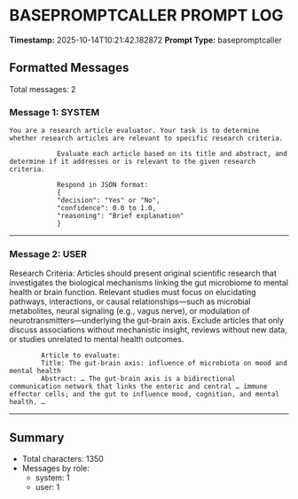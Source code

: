 # BASEPROMPTCALLER PROMPT LOG
**Timestamp:** 2025-10-14T10:21:42.182872
**Prompt Type:** basepromptcaller

## Formatted Messages
Total messages: 2

### Message 1: SYSTEM

```
You are a research article evaluator. Your task is to determine whether research articles are relevant to specific research criteria.

            Evaluate each article based on its title and abstract, and determine if it addresses or is relevant to the given research criteria.

            Respond in JSON format:
            {
            "decision": "Yes" or "No",
            "confidence": 0.0 to 1.0,
            "reasoning": "Brief explanation"
            }
```

---

### Message 2: USER

Research Criteria: Articles should present original scientific research that investigates the biological mechanisms linking the gut microbiome to mental health or brain function. Relevant studies must focus on elucidating pathways, interactions, or causal relationships—such as microbial metabolites, neural signaling (e.g., vagus nerve), or modulation of neurotransmitters—underlying the gut-brain axis. Exclude articles that only discuss associations without mechanistic insight, reviews without new data, or studies unrelated to mental health outcomes.

            Article to evaluate:
            Title: The gut-brain axis: influence of microbiota on mood and mental health
            Abstract: … The gut-brain axis is a bidirectional communication network that links the enteric and central … immune effector cells; and the gut to influence mood, cognition, and mental health. …

---

## Summary
- Total characters: 1350
- Messages by role:
  - system: 1
  - user: 1